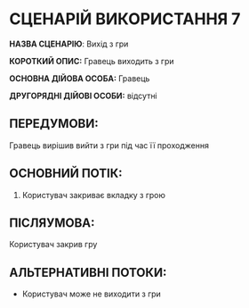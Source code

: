 # СЦЕНАРІЙ ВИКОРИСТАННЯ 7

**НАЗВА СЦЕНАРІЮ**:	Вихід з гри

**КОРОТКИЙ ОПИС:** Гравець виходить з гри

**ОСНОВНА ДІЙОВА ОСОБА:** Гравець

**ДРУГОРЯДНІ ДІЙОВІ ОСОБИ:** відсутні

## ПЕРЕДУМОВИ:

Гравець вирішив вийти з гри під час її проходження

## ОСНОВНИЙ ПОТІК:
1.	Користувач закриває вкладку з грою

## ПІСЛЯУМОВА:

Користувач закрив гру

## АЛЬТЕРНАТИВНІ ПОТОКИ:
* Користувач може не виходити з гри
